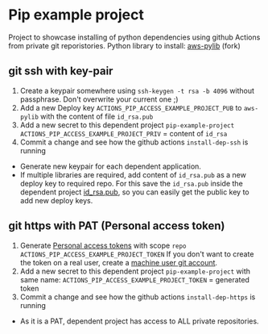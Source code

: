 # Pip example project

Project to showcase installing of python dependencies using github Actions from private git reporistories.
Python library to install: [aws-pylib](https://github.com/Luke31/aws-pylib) (fork)

## git ssh with key-pair
1. Create a keypair somewhere using `ssh-keygen -t rsa -b 4096` without passphrase. Don't overwrite your current one ;)
1. Add a new Deploy key `ACTIONS_PIP_ACCESS_EXAMPLE_PROJECT_PUB` to `aws-pylib` with the content of file `id_rsa.pub`
1. Add a new secret to this dependent project `pip-example-project`
    `ACTIONS_PIP_ACCESS_EXAMPLE_PROJECT_PRIV` = content of `id_rsa`
1. Commit a change and see how the github actions `install-dep-ssh` is running

- Generate new keypair for each dependent application.
- If multiple libraries are required, add content of `id_rsa.pub` as a new deploy key to required repo.
    For this save the `id_rsa.pub` inside the dependent project [id_rsa.pub](https://github.com/Luke31/pip-example-project/blob/master/.github/workflows/id_rsa.pub), so you can easily get the public key to add new deploy keys.

## git https with PAT (Personal access token)
1. Generate [Personal access tokens](https://github.com/settings/tokens) with scope `repo`
    `ACTIONS_PIP_ACCESS_EXAMPLE_PROJECT_TOKEN`
    If you don't want to create the token on a real user, create a [machine user git account](https://developer.github.com/v3/guides/managing-deploy-keys/#machine-users).
1. Add a new secret to this dependent project `pip-example-project` with same name:
    `ACTIONS_PIP_ACCESS_EXAMPLE_PROJECT_TOKEN` = generated token
1. Commit a change and see how the github actions `install-dep-https` is running

- As it is a PAT, dependent project has access to ALL private repositories.